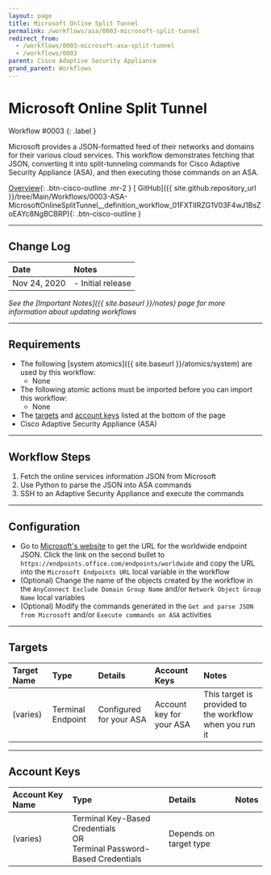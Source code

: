 ```yaml
---
layout: page
title: Microsoft Online Split Tunnel
permalink: /workflows/asa/0003-microsoft-split-tunnel
redirect_from:
  - /workflows/0003-microsoft-asa-split-tunnel
  - /workflows/0003
parent: Cisco Adaptive Security Appliance
grand_parent: Workflows
---
```


# Microsoft Online Split Tunnel
<div markdown="1">
Workflow #0003
{: .label }
</div>

Microsoft provides a JSON-formatted feed of their networks and domains for their various cloud services. This workflow demonstrates fetching that JSON, converting it into split-tunneling commands for Cisco Adaptive Security Appliance (ASA), and then executing those commands on an ASA.

[<i class="fa fa-video mr-1"></i> Overview](https://www.youtube.com/watch?v=K1WEFREjrco&list=PLPFIie48Myg2tu2gHbgm-moYg8LDaXsSo){: .btn-cisco-outline .mr-2 } [<i class="fab fa-github mr-1"></i> GitHub]({{ site.github.repository_url }}/tree/Main/Workflows/0003-ASA-MicrosoftOnlineSplitTunnel__definition_workflow_01FXTIIRZG1V03F4wJ1BsZoEAYc8NgBCBRP){: .btn-cisco-outline }

---

## Change Log

| Date | Notes |
|:-----|:------|
| Nov 24, 2020 | - Initial release |

_See the [Important Notes]({{ site.baseurl }}/notes) page for more information about updating workflows_

---

## Requirements
* The following [system atomics]({{ site.baseurl }}/atomics/system) are used by this workflow:
	* None
* The following atomic actions must be imported before you can import this workflow:
	* None
* The [targets](#targets) and [account keys](#account-keys) listed at the bottom of the page
* Cisco Adaptive Security Appliance (ASA)

---

## Workflow Steps
1. Fetch the online services information JSON from Microsoft
1. Use Python to parse the JSON into ASA commands
1. SSH to an Adaptive Security Appliance and execute the commands

---

## Configuration
* Go to [Microsoft's website](http://aka.ms/ipurlws) to get the URL for the worldwide endpoint JSON. Click the link on the second bullet to `https://endpoints.office.com/endpoints/worldwide` and copy the URL into the `Microsoft Endpoints URL` local variable in the workflow
* (Optional) Change the name of the objects created by the workflow in the `AnyConnect Exclude Domain Group Name` and/or `Network Object Group Name` local variables
* (Optional) Modify the commands generated in the `Get and parse JSON from Microsoft` and/or `Execute commands on ASA` activities

---

## Targets

| Target Name | Type | Details | Account Keys | Notes |
|:------------|:-----|:--------|:-------------|:------|
| (varies) | Terminal Endpoint | Configured for your ASA | Account key for your ASA | This target is provided to the workflow when you run it |

---

## Account Keys

| Account Key Name | Type | Details | Notes |
|:-----------------|:-----|:--------|:------|
| (varies) | Terminal Key-Based Credentials<br />OR<br />Terminal Password-Based Credentials | Depends on target type | |
